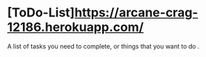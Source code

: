 # [ToDo-List]https://arcane-crag-12186.herokuapp.com/
A list of tasks you need to complete, or things that you want to do .
